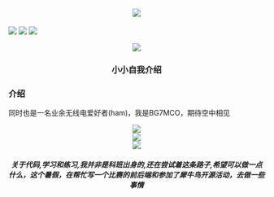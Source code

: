 <h1 align="center"> <a href="https://sunguoqi.com/"> <img src="https://readme-typing-svg.herokuapp.com/?lines=小海同学祝您今天愉快!73&center=true&size=27"> </a> </h1>

<span align="center" > <img src="https://img.shields.io/badge/-HTML5-E34F26?style=flat-square&logo=html5&logoColor=white" /> <img src="https://img.shields.io/badge/-CSS3-1572B6?style=flat-square&logo=css3" /> <img src="https://img.shields.io/badge/-JavaScript-oringe?style=flat-square&logo=javascript" /> </span>
<div align="center"> <img src="https://visitor-badge.glitch.me/badge?page_id=ourcx" /> </div>

<h3 align="center">小小自我介绍</h3>

<h3 align=“center”>介绍</h3>

同时也是一名业余无线电爱好者(ham)，我是BG7MCO，期待空中相见



<div align="center"> <img src="https://github-readme-stats.vercel.app/api/top-langs/?username=ourcx&hide_title=true&hide_border=true&layout=compact&langs_count=6&text_color=000&icon_color=fff&bg_color=0,52fa5a,4dfcff,c64dff&theme=graywhite" /> </div>


<div align="center"><img src="https://github-readme-stats.vercel.app/api?username=ourcx"></div>


<div align="center"> <img src="https://s2.loli.net/2025/02/02/ELbK6urJqYvgBPj.jpg" /> </div>


<h5 align="center">
  关于代码,学习和练习,我并非是科班出身的,还在尝试着这条路子,希望可以做一点什么，这个暑假，在帮忙写一个比赛的前后端和参加了犀牛鸟开源活动，去做一些事情
</h5>
